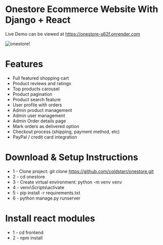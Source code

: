 # Onestore Ecommerce Website With Django + React

Live Demo can be viewed at https://onestore-s62f.onrender.com

![onestore!](https://drive.google.com/uc?export=download&id=10TBzWOuJL3qrG3HndZQPgMrk2KDVOtQV)

# Features
* Full featured shopping cart
* Product reviews and ratings
* Top products carousel
* Product pagination
* Product search feature
* User profile with orders
* Admin product management
* Admin user management
* Admin Order details page
* Mark orders as delivered option
* Checkout process (shipping, payment method, etc)
* PayPal / credit card integration


# Download & Setup Instructions

* 1 - Clone project: git clone https://github.com/coldstarr/onestore.git
* 2 - cd onestore
* 3 - Create virtual environment: python -m venv venv
* 4 - venv\Scripts\activate
* 5 - pip install -r requirements.txt
* 6 - python manage.py runserver

# Install react modules
* 1 - cd frontend
* 2 - npm install
